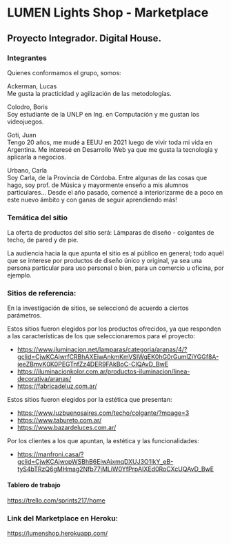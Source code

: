 # LUMEN Lights Shop - Marketplace
## Proyecto Integrador. Digital House.

### Integrantes 
Quienes conformamos el grupo, somos:

Ackerman, Lucas  
Me gusta la practicidad y agilización de las metodologías.

Colodro, Boris  
Soy estudiante de la UNLP en Ing. en Computación y me gustan los videojuegos.

Goti, Juan  
Tengo 20 años, me mudé a EEUU en 2021 luego de vivir toda mi vida en Argentina. Me interesé en Desarrollo Web ya que me gusta la tecnología y aplicarla a negocios.

Urbano, Carla  
Soy Carla, de la Provincia de Córdoba. Entre algunas de las cosas que hago, soy prof. de Música y mayormente enseño a mis alumnos particulares... Desde el año pasado, comencé a interiorizarme de a poco en este nuevo ámbito y con ganas de seguir aprendiendo más!

### Temática del sitio
La oferta de productos del sitio será: 
Lámparas de diseño - colgantes de techo, de pared y de pie.

La audiencia hacia la que apunta el sitio es al público en general; todo aquél que se interese por productos de diseño único y original, ya sea una persona particular para uso personal o bien, para un comercio u oficina, por ejemplo.


### Sitios de referencia: 
En la investigación de sitios, se seleccionó de acuerdo a ciertos parámetros.

Estos sitios fueron elegidos por los productos ofrecidos, ya que responden a las características de los que seleccionaremos para el proyecto: 
- https://www.iluminacion.net/lamparas/categoria/aranas/4/?gclid=CjwKCAjwrfCRBhAXEiwAnkmKmVSIWqEK0hG0rGumlZiYGGf8A-ieeZBmvK0K0PEGTnfZz4DER9FAkBoC-CIQAvD_BwE
- https://iluminacionkolor.com.ar/productos-iluminacion/linea-decorativa/aranas/ 
- https://fabricadeluz.com.ar/

Estos sitios fueron elegidos por la estética que presentan: 
- https://www.luzbuenosaires.com/techo/colgante/?mpage=3
- https://www.tabureto.com.ar/
- https://www.bazardeluces.com.ar/ 

Por los clientes a los que apuntan, la estética y las funcionalidades:
- https://manfroni.casa/?gclid=CjwKCAjwopWSBhB6EiwAjxmqDXUJ3O1IkY_eB-tyS4bTRzQ6gMHmag2Nfb77jMLiW0YfPrpAIXEd0RoCXcUQAvD_BwE 


#### Tablero de trabajo
https://trello.com/sprints217/home  
  
### Link del Marketplace en Heroku:  
https://lumenshop.herokuapp.com/  
